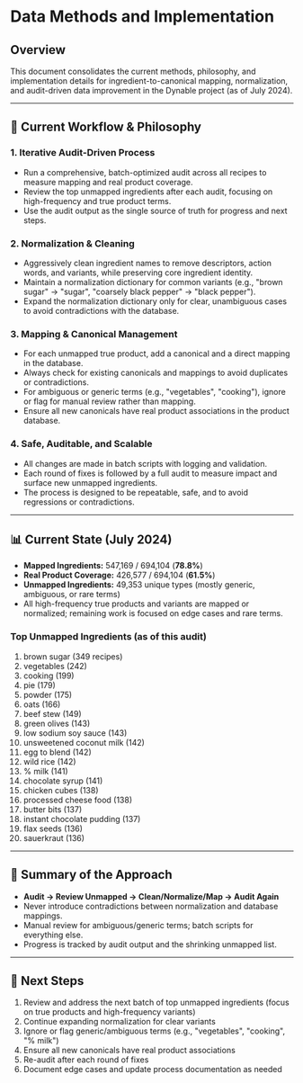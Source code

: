 # Data Methods and Implementation

## Overview
This document consolidates the current methods, philosophy, and implementation details for ingredient-to-canonical mapping, normalization, and audit-driven data improvement in the Dynable project (as of July 2024).

---

## 🚀 Current Workflow & Philosophy

### 1. **Iterative Audit-Driven Process**
- Run a comprehensive, batch-optimized audit across all recipes to measure mapping and real product coverage.
- Review the top unmapped ingredients after each audit, focusing on high-frequency and true product terms.
- Use the audit output as the single source of truth for progress and next steps.

### 2. **Normalization & Cleaning**
- Aggressively clean ingredient names to remove descriptors, action words, and variants, while preserving core ingredient identity.
- Maintain a normalization dictionary for common variants (e.g., "brown sugar" → "sugar", "coarsely black pepper" → "black pepper").
- Expand the normalization dictionary only for clear, unambiguous cases to avoid contradictions with the database.

### 3. **Mapping & Canonical Management**
- For each unmapped true product, add a canonical and a direct mapping in the database.
- Always check for existing canonicals and mappings to avoid duplicates or contradictions.
- For ambiguous or generic terms (e.g., "vegetables", "cooking"), ignore or flag for manual review rather than mapping.
- Ensure all new canonicals have real product associations in the product database.

### 4. **Safe, Auditable, and Scalable**
- All changes are made in batch scripts with logging and validation.
- Each round of fixes is followed by a full audit to measure impact and surface new unmapped ingredients.
- The process is designed to be repeatable, safe, and to avoid regressions or contradictions.

---

## 📊 Current State (July 2024)
- **Mapped Ingredients:** 547,169 / 694,104 (**78.8%**)
- **Real Product Coverage:** 426,577 / 694,104 (**61.5%**)
- **Unmapped Ingredients:** 49,353 unique types (mostly generic, ambiguous, or rare terms)
- All high-frequency true products and variants are mapped or normalized; remaining work is focused on edge cases and rare terms.

### **Top Unmapped Ingredients (as of this audit)**
1. brown sugar (349 recipes)
2. vegetables (242)
3. cooking (199)
4. pie (179)
5. powder (175)
6. oats (166)
7. beef stew (149)
8. green olives (143)
9. low sodium soy sauce (143)
10. unsweetened coconut milk (142)
11. egg to blend (142)
12. wild rice (142)
13. % milk (141)
14. chocolate syrup (141)
15. chicken cubes (138)
16. processed cheese food (138)
17. butter bits (137)
18. instant chocolate pudding (137)
19. flax seeds (136)
20. sauerkraut (136)

---

## 📝 **Summary of the Approach**
- **Audit → Review Unmapped → Clean/Normalize/Map → Audit Again**
- Never introduce contradictions between normalization and database mappings.
- Manual review for ambiguous/generic terms; batch scripts for everything else.
- Progress is tracked by audit output and the shrinking unmapped list.

---

## 🏁 **Next Steps**
1. Review and address the next batch of top unmapped ingredients (focus on true products and high-frequency variants)
2. Continue expanding normalization for clear variants
3. Ignore or flag generic/ambiguous terms (e.g., "vegetables", "cooking", "% milk")
4. Ensure all new canonicals have real product associations
5. Re-audit after each round of fixes
6. Document edge cases and update process documentation as needed 